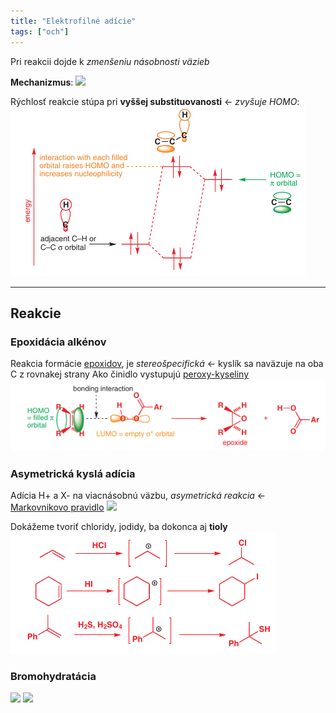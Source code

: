 ```yaml
---
title: "Elektrofilné adície"
tags: ["och"]
---
```


Pri reakcii dojde k *zmenšeniu násobnosti väzieb*

**Mechanizmus**:
![](attachments/mechanizmus_eletkrofilnej_adície.png)

Rýchlosť reakcie stúpa pri **vyššej substituovanosti** <- *zvyšuje HOMO*:
![](attachments/Ad_e-reaktivita_substituovaných_alkénov.png)

---

## Reakcie
### Epoxidácia alkénov
Reakcia formácie [epoxidov](che/och/epoxidy.md), je *stereošpecifická* <- kyslík sa naväzuje na oba C z rovnakej strany
Ako činidlo vystupujú [peroxy-kyseliny]()
![](attachments/epoxidácia_alkénov_mechanizmus.png)

### Asymetrická kyslá adícia
Adícia H+ a X- na viacnásobnú väzbu, *asymetrická reakcia* <- [Markovnikovo pravidlo](che/och/reakcie.md#Markovnikovo%20pravidlo)
![](attachments/hydrohalogenácia_mechanizmus.png)

Dokážeme tvoriť chloridy, jodidy, ba dokonca aj **tioly**
![](attachments/asymetrická_kyslá_adícia.png)

### Bromohydratácia

![](attachments/bromohydratácia_reakcia.png)
![](attachments/bromohydratácia_mechanizmus.png)